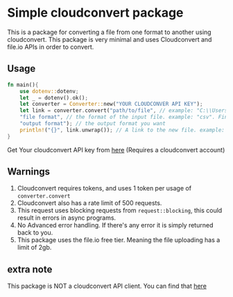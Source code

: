 
# Simple cloudconvert package

This is a package for converting a file from one format to another using cloudconvert.
This package is very minimal and uses Cloudconvert and file.io APIs in order to convert.

## Usage

```rust
fn main(){
    use dotenv::dotenv;
    let _ = dotenv().ok();
    let converter = Converter::new("YOUR CLOUDCONVER API KEY");
    let link = converter.convert("path/to/file", // example: "C:\\Users\\user\\file.csv" 
    "file format", // the format of the input file. example: "csv". Find all valid formats here: https://api.cloudconvert.com/v2/convert/formats 
    "output format"); // the output format you want
    println!("{}", link.unwrap()); // A link to the new file. example: https://eu-central.storage.cloudconvert.com/tasks/loremipsumloremipsum
}
```

Get Your cloudconvert API key from [here](https://cloudconvert.com/dashboard/api/v2/keys#) (Requires a cloudconvert account)

## Warnings

1. Cloudconvert requires tokens, and uses 1 token per usage of ```converter.convert```
2. Cloudconvert also has a rate limit of 500 requests.
3. This request uses blocking requests from ```request::blocking```, this could result in errors in async programs.
4. No Advanced error handling. If there's any error it is simply returned back to you.
5. This package uses the file.io free tier. Meaning the file uploading has a limit of 2gb.

## extra note

This package is NOT a cloudconvert API client. You can find
that [here](https://crates.io/crates/cloudconvert)
